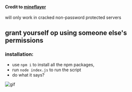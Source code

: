 
#### Credit to [mineflayer](https://github.com/PrismarineJS/mineflayer)

will only work in cracked non-password protected servers

## grant yourself op using someone else's permissions

### installation:


- use `npm i` to install all the npm packages,
- run `node index.js` to run the script
- do what it says?

![gif](https://media1.giphy.com/media/qlRQp9UxnrqeekQaUg/giphy.gif)
